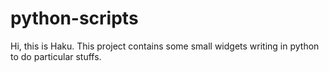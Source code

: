 # python-scripts

Hi, this is Haku.
This project contains some small widgets writing in python to do particular stuffs.
